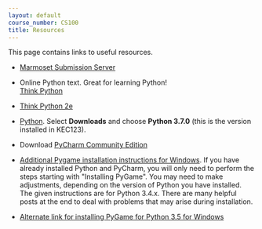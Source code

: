 ```yaml
---
layout: default
course_number: CS100
title: Resources
---
```


This page contains links to useful resources.
 
 - [Marmoset Submission Server](https://cs.ycp.edu/marmoset/)

 - Online Python text.  Great for learning Python! <br>
   [Think Python](https://greenteapress.com/wp/think-python-2e/)
   
 - [Think Python 2e](thinkpython2e.pdf)   

 - [Python](https://www.python.org). Select **Downloads** and choose **Python 3.7.0** (this is the version installed in KEC123).
 
 - Download [PyCharm Community Edition](http://www.jetbrains.com/pycharm/)
 
 - [Additional Pygame installation instructions for Windows](https://skellykiernan.wordpress.com/2015/01/04/python-pygame-install/).  If you have already installed Python and PyCharm, you will only need to perform the steps starting with "Installing PyGame".  You may need to make adjustments, depending on the version of Python you have installed.  The given instructions are for Python 3.4.x.  There are many helpful posts at the end to deal with problems that may arise during installation.
 
 - [Alternate link for installing PyGame for Python 3.5 for Windows](http://stackoverflow.com/questions/34126957/how-to-installing-pygame-for-python-3-5-via-pip)
